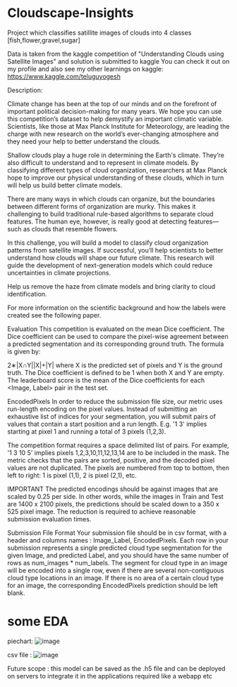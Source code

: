 # Cloudscape-Insights

Project which classifies satillite images of clouds into 4 classes [fish,flower,gravel,sugar]

Data is taken from the kaggle competition of "Understanding Clouds using Satellite Images" and solution is submitted to kaggle You can check it out on my profile and also see my other learnings on kaggle: https://www.kaggle.com/teluguyogesh

Description:

Climate change has been at the top of our minds and on the forefront of important political decision-making for many years. We hope you can use this competition’s dataset to help demystify an important climatic variable. Scientists, like those at Max Planck Institute for Meteorology, are leading the charge with new research on the world’s ever-changing atmosphere and they need your help to better understand the clouds.

Shallow clouds play a huge role in determining the Earth's climate. They’re also difficult to understand and to represent in climate models. By classifying different types of cloud organization, researchers at Max Planck hope to improve our physical understanding of these clouds, which in turn will help us build better climate models.

There are many ways in which clouds can organize, but the boundaries between different forms of organization are murky. This makes it challenging to build traditional rule-based algorithms to separate cloud features. The human eye, however, is really good at detecting features—such as clouds that resemble flowers.

In this challenge, you will build a model to classify cloud organization patterns from satellite images. If successful, you’ll help scientists to better understand how clouds will shape our future climate. This research will guide the development of next-generation models which could reduce uncertainties in climate projections.

Help us remove the haze from climate models and bring clarity to cloud identification.

For more information on the scientific background and how the labels were created see the following paper.

Evaluation
This competition is evaluated on the mean Dice coefficient. The Dice coefficient can be used to compare the pixel-wise agreement between a predicted segmentation and its corresponding ground truth. The formula is given by:

2∗|X∩Y||X|+|Y|
where X is the predicted set of pixels and Y is the ground truth. The Dice coefficient is defined to be 1 when both X and Y are empty. The leaderboard score is the mean of the Dice coefficients for each <Image, Label> pair in the test set.

EncodedPixels
In order to reduce the submission file size, our metric uses run-length encoding on the pixel values. Instead of submitting an exhaustive list of indices for your segmentation, you will submit pairs of values that contain a start position and a run length. E.g. '1 3' implies starting at pixel 1 and running a total of 3 pixels (1,2,3).

The competition format requires a space delimited list of pairs. For example, '1 3 10 5' implies pixels 1,2,3,10,11,12,13,14 are to be included in the mask. The metric checks that the pairs are sorted, positive, and the decoded pixel values are not duplicated. The pixels are numbered from top to bottom, then left to right: 1 is pixel (1,1), 2 is pixel (2,1), etc.

IMPORTANT
The predicted encodings should be against images that are scaled by 0.25 per side. In other words, while the images in Train and Test are 1400 x 2100 pixels, the predictions should be scaled down to a 350 x 525 pixel image. The reduction is required to achieve reasonable submission evaluation times.

Submission File Format
Your submission file should be in csv format, with a header and columns names : Image_Label, EncodedPixels. Each row in your submission represents a single predicted cloud type segmentation for the given Image, and predicted Label, and you should have the same number of rows as num_images * num_labels. The segment for cloud type in an image will be encoded into a single row, even if there are several non-contiguous cloud type locations in an image. If there is no area of a certain cloud type for an image, the corresponding EncodedPixels prediction should be left blank.

# some EDA

piechart: ![image](https://github.com/user-attachments/assets/bb5fd180-a156-4c6f-ad3e-a26f073f6230)

csv file : ![image](https://github.com/user-attachments/assets/6f9cdeef-2bcf-4849-a8f7-1a23eaa6ef10)



Future scope : this model can be saved as the .h5 file and can be deployed on servers to integrate it in the applications required like a webapp etc
